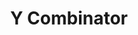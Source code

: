 ---
blog: http://www.ycombinator.com/resources/
facebook: https://www.facebook.com/blah
github: HackerNews
logohandle: ycombinator
sort: ycombinator
title: Y Combinator
twitter: https://twitter.com/ycombinator
website: http://www.ycombinator.com/
wikipedia: https://en.wikipedia.org/wiki/Y_Combinator_(company)
---
